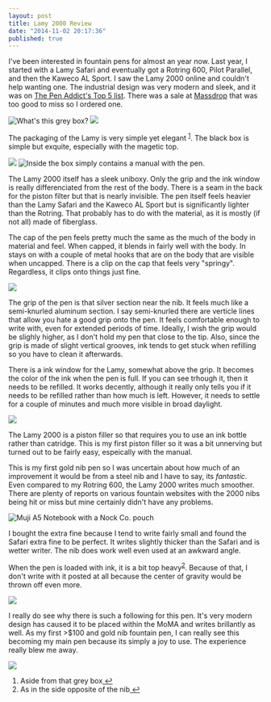 ```yaml
---
layout: post
title: Lamy 2000 Review
date: "2014-11-02 20:17:36"
published: true
---
```


I've been interested in fountain pens for almost an year now. Last year, I started with a Lamy Safari and eventually got a Rotring 600, Pilot Parallel, and then the Kaweco AL Sport. I saw the Lamy 2000 online and couldn't help wanting one. The industrial design was very modern and sleek, and it was on [The Pen Addict's Top 5 list](http://www.penaddict.com/top-5-pens/). There was a sale at [Massdrop](https://www.massdrop.com/r/PNZPPC) that was too good to miss so I ordered one. 

![What's this grey box?](https://s3.amazonaws.com/yifanj.in/DSC_8823.jpg)
![](https://s3.amazonaws.com/yifanj.in/DSC_8814.jpg)

The packaging of the Lamy is very simple yet elegant <sup id="fnref:1"><a href="#fn:1" rel="footnote">1</a></sup>. The black box is simple but exquite, especially with the magetic top. 

![](https://s3.amazonaws.com/yifanj.in/DSC_8827.jpg)
![Inside the box simply contains a manual with the pen.](https://s3.amazonaws.com/yifanj.in/DSC_8831.jpg)

The Lamy 2000 itself has a sleek uniboxy. Only the grip and the ink window is really differenciated from the rest of the body. There is a seam in the back for the piston filter but that is nearly invisible. The pen itself feels heavier than the Lamy Safari and the Kaweco AL Sport but is significantly lighter than the Rotring. That probably has to do with the material, as it is mostly (if not all) made of fiberglass. 

The cap of the pen feels pretty much the same as the much of the body in material and feel. When capped, it blends in fairly well with the body. In stays on with a couple of metal hooks that are on the body that are visible when uncapped. There is a clip on the cap that feels very "springy". Regardless, it clips onto things just fine.

![](https://s3.amazonaws.com/yifanj.in/DSC_8853.jpg)

The grip of the pen is that silver section near the nib. It feels much like a semi-knurled aluminum section. I say semi-knurled there are verticle lines that allow you hate a good grip onto the pen. It feels comfortable enough to write with, even for extended periods of time. Ideally, I wish the grip would be slighly higher, as I don't hold my pen that close to the tip. Also, since the grip is made of slight vertical grooves, ink tends to get stuck when refilling so you have to clean it afterwards. 

There is a ink window for the Lamy, somewhat above the grip. It becomes the color of the ink when the pen is full. If you can see trhough it, then it needs to be refilled. It works decently, although it really only tells you if it needs to be refilled rather than how much is left. However, it needs to settle for a couple of minutes and much more visible in broad daylight. 

![](https://s3.amazonaws.com/yifanj.in/DSC_8835.jpg)


The Lamy 2000 is a piston filler so that requires you to use an ink bottle rather than catridge. This is my first piston filler so it was a bit unnerving but turned out to be fairly easy, espeically with the manual. 

This is my first gold nib pen so I was uncertain about how much of an improvement it would be from a steel nib and I have to say, its *fantastic*. Even compared to my Rotring 600, the Lamy 2000 writes much smoother. There are plenty of reports on various fountain websites with the 2000 nibs being hit or miss but mine certainly didn't have any problems. 

![Muji A5 Notebook with a Nock Co. pouch](https://s3.amazonaws.com/yifanj.in/DSC_8849.jpg)

I bought the extra fine because I tend to write fairly small and found the Safari extra fine to be perfect. It writes slightly thicker than the Safari and is wetter writer. The nib does work well even used at an awkward angle. 

When the pen is loaded with ink, it is a bit top heavy<sup id="fnref:1"><a href="#fn:2" rel="footnote">2</a></sup>. Because of that, I don't write with it posted at all because the center of gravity would be thrown off even more. 

![](https://s3.amazonaws.com/yifanj.in/DSC_8839.jpg)

I really do see why there is such a following for this pen. It's very modern design has caused it to be placed within the MoMA and writes brillantly as well. As my first >$100 and gold nib fountain pen, I can really see this becoming my main pen because its simply a joy to use. The experience really blew me away.

![](https://s3.amazonaws.com/yifanj.in/DSC_8847.jpg)

<div class="footnotes"><ol>
    <li class="footnote" id="fn:1">
        Aside from that grey box<a href="#fnref:1" title="return to article"> ↩</a>
    </li>
    <li class="footnote" id="fn:2">
        As in the side opposite of the nib<a href="#fnref:2" title="return to article"> ↩</a>
    </li>
</ol></div>